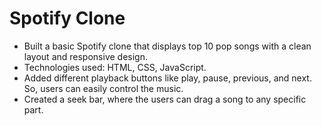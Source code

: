 # Spotify Clone

* Built a basic Spotify clone that displays top 10 pop songs with a clean layout and responsive design.
* Technologies used: HTML, CSS, JavaScript.
* Added different playback buttons like play, pause, previous, and next. So, users can easily control the music. 
* Created a seek bar, where the users can drag a song to any specific part.
